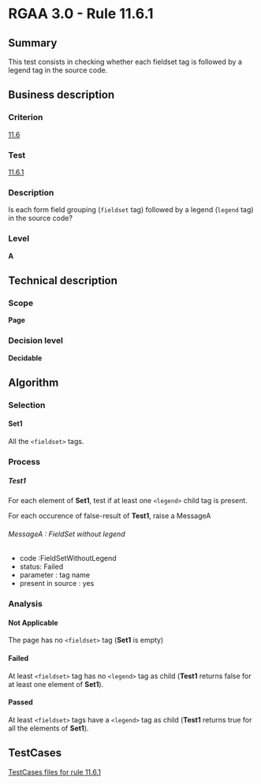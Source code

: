 # RGAA 3.0 -  Rule 11.6.1

## Summary

This test consists in checking whether each fieldset tag is followed by
a legend tag in the source code.

## Business description

### Criterion

[11.6](http://disic.github.io/rgaa_referentiel_en/RGAA3.0_Criteria_English_version_v1.html#crit-11-6)

### Test

[11.6.1](http://disic.github.io/rgaa_referentiel_en/RGAA3.0_Criteria_English_version_v1.html#test-11-6-1)

### Description
Is each form field
    grouping (<code>fieldset</code> tag) followed by a legend (<code>legend</code>
    tag) in the source code? 


### Level

**A**

## Technical description

### Scope

**Page**

### Decision level

**Decidable**

## Algorithm

### Selection

#### Set1

All the `<fieldset>` tags.

### Process

##### Test1

For each element of **Set1**, test if at least one `<legend>` child tag is present.

For each occurence of false-result of **Test1**, raise a MessageA

###### MessageA : FieldSet without legend

-   code :FieldSetWithoutLegend
-   status: Failed
-   parameter : tag name
-   present in source : yes

### Analysis

#### Not Applicable

The page has no `<fieldset>` tag (**Set1** is empty)

#### Failed

At least `<fieldset>` tag has no `<legend>` tag as child (**Test1** returns false for at least one element of **Set1**).

#### Passed

At least `<fieldset>` tags have a `<legend>` tag as child (**Test1** returns true for all the elements of **Set1**).



##  TestCases 

[TestCases files for rule 11.6.1](https://github.com/Asqatasun/Asqatasun/tree/master/rules/rules-rgaa3.0/src/test/resources/testcases/rgaa30/Rgaa30Rule110601/) 


